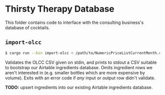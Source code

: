 # Thirsty Therapy Database

This folder contains code to interface with the consulting business's database of cocktails.

## `import-olcc`

```zsh
$ cargo run --bin import-olcc < /path/to/NumericPriceListCurrentMonth.csv
```

Validates the OLCC CSV given on stdin, and prints to stdout a CSV suitable to
bootstrap our Airtable ingredients database. Omits ingredient rows we aren't
interested in (e.g. smaller bottles which are more expensive by volume). Exits
with an error code if _any_ input or output row didn't validate.

**TODO:** upsert ingredients into our existing Airtable ingredients database.
